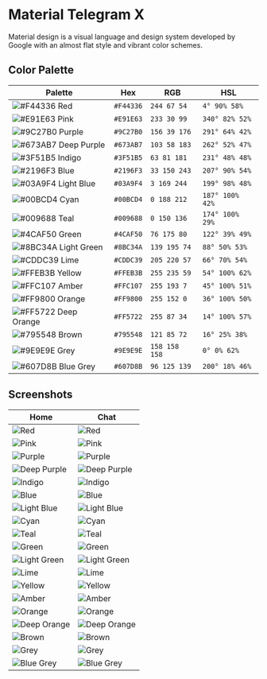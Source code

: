 # Material Telegram X

Material design is a visual language and design system developed by Google with an almost flat style and vibrant color schemes.

## Color Palette

| Palette                                                                     | Hex       | RGB           | HSL             |
| --------------------------------------------------------------------------- | --------- | ------------- | --------------- |
| ![#F44336](https://via.placeholder.com/15/F44336/000000?text=+) Red         | `#F44336` | `244 67 54`   | `4° 90% 58%`    |
| ![#E91E63](https://via.placeholder.com/15/E91E63/000000?text=+) Pink        | `#E91E63` | `233 30 99`   | `340° 82% 52%`  |
| ![#9C27B0](https://via.placeholder.com/15/9C27B0/000000?text=+) Purple      | `#9C27B0` | `156 39 176`  | `291° 64% 42%`  |
| ![#673AB7](https://via.placeholder.com/15/673AB7/000000?text=+) Deep Purple | `#673AB7` | `103 58 183`  | `262° 52% 47%`  |
| ![#3F51B5](https://via.placeholder.com/15/3F51B5/000000?text=+) Indigo      | `#3F51B5` | `63 81 181`   | `231° 48% 48%`  |
| ![#2196F3](https://via.placeholder.com/15/2196F3/000000?text=+) Blue        | `#2196F3` | `33 150 243`  | `207° 90% 54%`  |
| ![#03A9F4](https://via.placeholder.com/15/03A9F4/000000?text=+) Light Blue  | `#03A9F4` | `3 169 244`   | `199° 98% 48%`  |
| ![#00BCD4](https://via.placeholder.com/15/00BCD4/000000?text=+) Cyan        | `#00BCD4` | `0 188 212`   | `187° 100% 42%` |
| ![#009688](https://via.placeholder.com/15/009688/000000?text=+) Teal        | `#009688` | `0 150 136`   | `174° 100% 29%` |
| ![#4CAF50](https://via.placeholder.com/15/4CAF50/000000?text=+) Green       | `#4CAF50` | `76 175 80`   | `122° 39% 49%`  |
| ![#8BC34A](https://via.placeholder.com/15/8BC34A/000000?text=+) Light Green | `#8BC34A` | `139 195 74`  | `88° 50% 53%`   |
| ![#CDDC39](https://via.placeholder.com/15/CDDC39/000000?text=+) Lime        | `#CDDC39` | `205 220 57`  | `66° 70% 54%`   |
| ![#FFEB3B](https://via.placeholder.com/15/FFEB3B/000000?text=+) Yellow      | `#FFEB3B` | `255 235 59`  | `54° 100% 62%`  |
| ![#FFC107](https://via.placeholder.com/15/FFC107/000000?text=+) Amber       | `#FFC107` | `255 193 7`   | `45° 100% 51%`  |
| ![#FF9800](https://via.placeholder.com/15/FF9800/000000?text=+) Orange      | `#FF9800` | `255 152 0`   | `36° 100% 50%`  |
| ![#FF5722](https://via.placeholder.com/15/FF5722/000000?text=+) Deep Orange | `#FF5722` | `255 87 34`   | `14° 100% 57%`  |
| ![#795548](https://via.placeholder.com/15/795548/000000?text=+) Brown       | `#795548` | `121 85 72`   | `16° 25% 38%`   |
| ![#9E9E9E](https://via.placeholder.com/15/9E9E9E/000000?text=+) Grey        | `#9E9E9E` | `158 158 158` | `0° 0% 62%`     |
| ![#607D8B](https://via.placeholder.com/15/607D8B/000000?text=+) Blue Grey   | `#607D8B` | `96 125 139`  | `200° 18% 46%`  |

## Screenshots

| Home                                                                                                                                         | Chat                                                                                                                                         |
| -------------------------------------------------------------------------------------------------------------------------------------------- | -------------------------------------------------------------------------------------------------------------------------------------------- |
| ![Red](<https://raw.githubusercontent.com/m-bonanno/material-telegram-x/main/screenshots/Material%20Red%20Dark%20(1).png>)                   | ![Red](<https://raw.githubusercontent.com/m-bonanno/material-telegram-x/main/screenshots/Material%20Red%20Dark%20(2).png>)                   |
| ![Pink](<https://raw.githubusercontent.com/m-bonanno/material-telegram-x/main/screenshots/Material%20Pink%20Dark%20(1).png>)                 | ![Pink](<https://raw.githubusercontent.com/m-bonanno/material-telegram-x/main/screenshots/Material%20Pink%20Dark%20(2).png>)                 |
| ![Purple](<https://raw.githubusercontent.com/m-bonanno/material-telegram-x/main/screenshots/Material%20Purple%20Dark%20(1).png>)             | ![Purple](<https://raw.githubusercontent.com/m-bonanno/material-telegram-x/main/screenshots/Material%20Purple%20Dark%20(2).png>)             |
| ![Deep Purple](<https://raw.githubusercontent.com/m-bonanno/material-telegram-x/main/screenshots/Material%20Deep%20Purple%20Dark%20(1).png>) | ![Deep Purple](<https://raw.githubusercontent.com/m-bonanno/material-telegram-x/main/screenshots/Material%20Deep%20Purple%20Dark%20(2).png>) |
| ![Indigo](<https://raw.githubusercontent.com/m-bonanno/material-telegram-x/main/screenshots/Material%20Indigo%20Dark%20(1).png>)             | ![Indigo](<https://raw.githubusercontent.com/m-bonanno/material-telegram-x/main/screenshots/Material%20Indigo%20Dark%20(2).png>)             |
| ![Blue](<https://raw.githubusercontent.com/m-bonanno/material-telegram-x/main/screenshots/Material%20Blue%20Dark%20(1).png>)                 | ![Blue](<https://raw.githubusercontent.com/m-bonanno/material-telegram-x/main/screenshots/Material%20Blue%20Dark%20(2).png>)                 |
| ![Light Blue](<https://raw.githubusercontent.com/m-bonanno/material-telegram-x/main/screenshots/Material%20Light%20Blue%20Dark%20(1).png>)   | ![Light Blue](<https://raw.githubusercontent.com/m-bonanno/material-telegram-x/main/screenshots/Material%20Light%20Blue%20Dark%20(2).png>)   |
| ![Cyan](<https://raw.githubusercontent.com/m-bonanno/material-telegram-x/main/screenshots/Material%20Cyan%20Dark%20(1).png>)                 | ![Cyan](<https://raw.githubusercontent.com/m-bonanno/material-telegram-x/main/screenshots/Material%20Cyan%20Dark%20(2).png>)                 |
| ![Teal](<https://raw.githubusercontent.com/m-bonanno/material-telegram-x/main/screenshots/Material%20Teal%20Dark%20(1).png>)                 | ![Teal](<https://raw.githubusercontent.com/m-bonanno/material-telegram-x/main/screenshots/Material%20Teal%20Dark%20(2).png>)                 |
| ![Green](<https://raw.githubusercontent.com/m-bonanno/material-telegram-x/main/screenshots/Material%20Green%20Dark%20(1).png>)               | ![Green](<https://raw.githubusercontent.com/m-bonanno/material-telegram-x/main/screenshots/Material%20Green%20Dark%20(2).png>)               |
| ![Light Green](<https://raw.githubusercontent.com/m-bonanno/material-telegram-x/main/screenshots/Material%20Light%20Green%20Dark%20(1).png>) | ![Light Green](<https://raw.githubusercontent.com/m-bonanno/material-telegram-x/main/screenshots/Material%20Light%20Green%20Dark%20(2).png>) |
| ![Lime](<https://raw.githubusercontent.com/m-bonanno/material-telegram-x/main/screenshots/Material%20Lime%20Dark%20(1).png>)                 | ![Lime](<https://raw.githubusercontent.com/m-bonanno/material-telegram-x/main/screenshots/Material%20Lime%20Dark%20(2).png>)                 |
| ![Yellow](<https://raw.githubusercontent.com/m-bonanno/material-telegram-x/main/screenshots/Material%20Yellow%20Dark%20(1).png>)             | ![Yellow](<https://raw.githubusercontent.com/m-bonanno/material-telegram-x/main/screenshots/Material%20Yellow%20Dark%20(2).png>)             |
| ![Amber](<https://raw.githubusercontent.com/m-bonanno/material-telegram-x/main/screenshots/Material%20Amber%20Dark%20(1).png>)               | ![Amber](<https://raw.githubusercontent.com/m-bonanno/material-telegram-x/main/screenshots/Material%20Amber%20Dark%20(2).png>)               |
| ![Orange](<https://raw.githubusercontent.com/m-bonanno/material-telegram-x/main/screenshots/Material%20Orange%20Dark%20(1).png>)             | ![Orange](<https://raw.githubusercontent.com/m-bonanno/material-telegram-x/main/screenshots/Material%20Orange%20Dark%20(2).png>)             |
| ![Deep Orange](<https://raw.githubusercontent.com/m-bonanno/material-telegram-x/main/screenshots/Material%20Deep%20Orange%20Dark%20(1).png>) | ![Deep Orange](<https://raw.githubusercontent.com/m-bonanno/material-telegram-x/main/screenshots/Material%20Deep%20Orange%20Dark%20(2).png>) |
| ![Brown](<https://raw.githubusercontent.com/m-bonanno/material-telegram-x/main/screenshots/Material%20Brown%20Dark%20(1).png>)               | ![Brown](<https://raw.githubusercontent.com/m-bonanno/material-telegram-x/main/screenshots/Material%20Brown%20Dark%20(2).png>)               |
| ![Grey](<https://raw.githubusercontent.com/m-bonanno/material-telegram-x/main/screenshots/Material%20Grey%20Dark%20(1).png>)                 | ![Grey](<https://raw.githubusercontent.com/m-bonanno/material-telegram-x/main/screenshots/Material%20Grey%20Dark%20(2).png>)                 |
| ![Blue Grey](<https://raw.githubusercontent.com/m-bonanno/material-telegram-x/main/screenshots/Material%20Blue%20Grey%20Dark%20(1).png>)     | ![Blue Grey](<https://raw.githubusercontent.com/m-bonanno/material-telegram-x/main/screenshots/Material%20Blue%20Grey%20Dark%20(2).png>)     |
